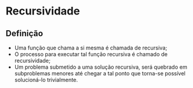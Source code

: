 # Recursividade

## Definição

* Uma função que chama a si mesma é chamada de recursiva;
* O processo para executar tal função recursiva é chamado de recursividade;
* Um problema submetido a uma solução recursiva, será quebrado em subproblemas menores até chegar a tal ponto que torna-se possível solucioná-lo trivialmente.
